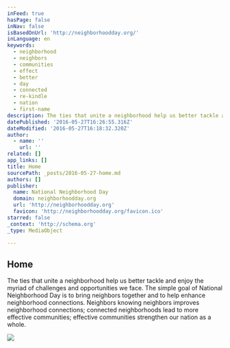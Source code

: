 ```yaml
---
inFeed: true
hasPage: false
inNav: false
isBasedOnUrl: 'http://neighborhoodday.org/'
inLanguage: en
keywords:
  - neighborhood
  - neighbors
  - communities
  - effect
  - better
  - day
  - connected
  - re-kindle
  - nation
  - first-name
description: The ties that unite a neighborhood help us better tackle and enjoy the myriad of challenges and opportunities we face. The simple goal of National Neighborhood Day is to bring neighbors together and to help enhance neighborhood connections. Neighbors knowing neighbors improves neighborhood connections; connected neighborhoods lead to more effective communities; effective communities strengthen our nation as a whole.
datePublished: '2016-05-27T16:26:55.316Z'
dateModified: '2016-05-27T16:18:32.320Z'
author:
  - name: ''
    url: ''
related: []
app_links: []
title: Home
sourcePath: _posts/2016-05-27-home.md
authors: []
publisher:
  name: National Neighborhood Day
  domain: neighborhoodday.org
  url: 'http://neighborhoodday.org'
  favicon: 'http://neighborhoodday.org/favicon.ico'
starred: false
_context: 'http://schema.org'
_type: MediaObject

---
```

<article style=""><h1>Home</h1><p>The ties that unite a neighborhood help us better tackle and enjoy the myriad of challenges and opportunities we face. The simple goal of National Neighborhood Day is to bring neighbors together and to help enhance neighborhood connections. Neighbors knowing neighbors improves neighborhood connections; connected neighborhoods lead to more effective communities; effective communities strengthen our nation as a whole.</p><img src="http://static1.squarespace.com/static/50cb5a3ee4b0c301a81ed9cd/t/5106d56fe4b03481db28046f/1359402355878/MP+sign.jpg" /></article>